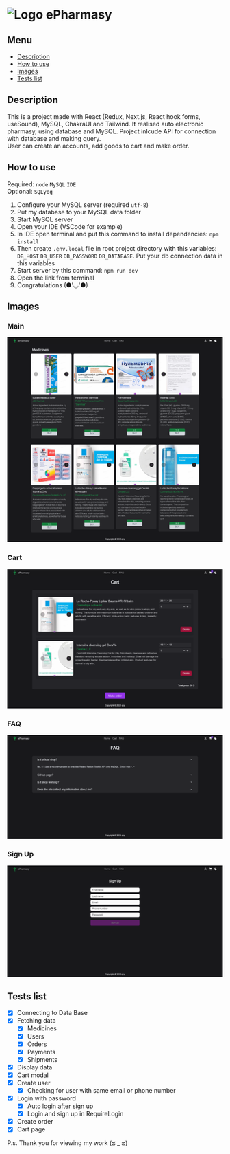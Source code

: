# ![Logo](https://raw.githubusercontent.com/qcyGH/epharmasy/main/public/favicon.ico "Fortnite shop") ePharmasy

## Menu

- [Description](https://github.com/qcyGH/epharmasy#Description)
- [How to use](https://github.com/qcyGH/epharmasy#How-to-use)
- [Images](https://github.com/qcyGH/epharmasy#Images)
- [Tests list](https://github.com/qcyGH/epharmasy#Tests-list)


## Description

This is a project made with React (Redux, Next.js, React hook forms, useSound), MySQL, ChakraUI and Tailwind. It realised auto electronic pharmasy, using database and MySQL. Project inlcude API for connection with database and making query.  
User can create an accounts, add goods to cart and make order. 

## How to use

Required: `node` `MySQL` `IDE`  
Optional: `SQLyog`

1. Configure your MySQL server (required `utf-8`)
2. Put my database to your MySQL data folder
3. Start MySQL server
4. Open your IDE (VSCode for example)
5. In IDE open terminal and put this command to install dependencies: `npm install`
6. Then create `.env.local` file in root project directory with this variables: `DB_HOST` `DB_USER` `DB_PASSWORD` `DB_DATABASE`. Put your db connection data in this variables
7. Start server by this command: `npm run dev`
8. Open the link from terminal
9. Congratulations (●'◡'●)

## Images

### Main
![Main](https://github.com/qcyGH/epharmasy/blob/main/.images/main.png?raw=true)

### Cart
![Cart](https://github.com/qcyGH/epharmasy/blob/main/.images/cart.png?raw=true)

### FAQ
![FAQ](https://github.com/qcyGH/epharmasy/blob/main/.images/faq.png?raw=true)

### Sign Up
![Sign Up](https://github.com/qcyGH/epharmasy/blob/main/.images/signup.png?raw=true)


## Tests list

- [X] Connecting to Data Base
- [X] Fetching data
  - [X] Medicines
  - [X] Users
  - [X] Orders
  - [X] Payments
  - [X] Shipments
- [X] Display data
- [X] Cart modal
- [X] Create user
  - [X] Checking for user with same email or phone number 
- [X] Login with password
  - [X] Auto login after sign up
  - [X] Login and sign up in RequireLogin
- [X] Create order
- [X] Cart page

P.s. Thank you for viewing my work (ಥ _ ಥ)
